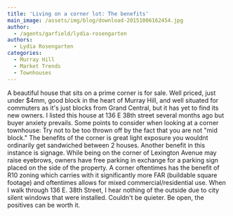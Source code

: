 ```yaml
---
title: 'Living on a corner lot: The benefits'
main_image: /assets/img/blog/download-20151006162454.jpg
author:
  - /agents/garfield/lydia-rosengarten
authors:
  - Lydia Rosengarten
categories:
  - Murray Hill
  - Market Trends
  - Townhouses
---
```

<p>A beautiful house that sits on a prime corner is for sale. Well priced,  just under $4mm, good block in the heart of Murray Hill, and well situated for commuters as it's just blocks from Grand Central, but it has yet to find its new owners.  I listed this house at 136 E 38th street several months ago but buyer anxiety prevails. Some points to consider when looking at a corner townhouse: Try not to be too thrown off by the fact that you are not "mid block." The benefits of the corner is great light exposure you wouldnt ordinarily get sandwiched between 2 houses. Another benefit in this instance is signage. While being on the corner of Lexington Avenue may raise eyebrows, owners have free parking in exchange for a parking sign placed on the side of the property. A corner oftentimes has the benefit of R10 zoning which carries with it significantly more FAR (buildable square footage) and oftentimes allows for mixed commercial/residential use. When I walk through 136 E. 38th Street, I hear nothing of the outside due to city silent windows that were installed. Couldn't be quieter. Be open, the positives can be worth it.<span></span></p>